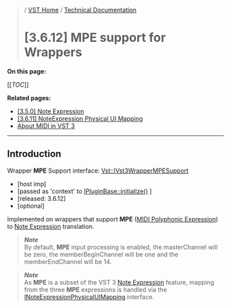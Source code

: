 >/ [VST Home](/Index.md) / [Technical Documentation](/pages/Technical+Documentation/Index.md)
>
># [3.6.12] MPE support for Wrappers

**On this page:**

[[_TOC_]]

**Related pages:**

- [[3.5.0] Note Expression](../3.5.0/INoteExpressionController.md)
- [[3.6.11] NoteExpression Physical UI Mapping](../3.6.11/INoteExpressionPhysicalUIMapping.md)
- [About MIDI in VST 3](/pages/Technical+Documentation/About+MIDI/Index.md)

---

## Introduction

Wrapper **MPE** Support interface: [Vst::IVst3WrapperMPESupport](https://steinbergmedia.github.io/vst3_doc/vstinterfaces/classSteinberg_1_1Vst_1_1IVst3WrapperMPESupport.html)

- [host imp]
- [passed as 'context' to [IPluginBase::initialize()](https://steinbergmedia.github.io/vst3_doc/base/classSteinberg_1_1IPluginBase.html#a3c81be4ff2e7bbb541d3527264f26eed) ]
- [released: 3.6.12]
- [optional]

Implemented on wrappers that support **MPE** ([MIDI Polyphonic Expression](https://www.midi.org/midi-articles/midi-polyphonic-expression-mpe)) to [Note Expression](../3.5.0/INoteExpressionController.md) translation.

>***Note***<br>
>By default, **MPE** input processing is enabled, the masterChannel will be zero, the memberBeginChannel will be one and the memberEndChannel will be 14.

>***Note***<br>
>As **MPE** is a subset of the VST 3 [Note Expression](../3.5.0/INoteExpressionController.md) feature, mapping from the three **MPE** expressions is handled via the [INoteExpressionPhysicalUIMapping](https://steinbergmedia.github.io/vst3_doc/vstinterfaces/classSteinberg_1_1Vst_1_1INoteExpressionPhysicalUIMapping.html) interface.